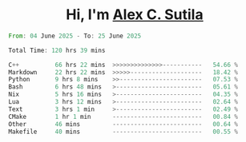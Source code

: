 <h1 align="center">Hi, I'm <a href="https://github.com/alexsutila" target="blank">Alex C. Sutila</a></h1>

<!--START_SECTION:waka-->

```rust
From: 04 June 2025 - To: 25 June 2025

Total Time: 120 hrs 39 mins

C++          66 hrs 22 mins  >>>>>>>>>>>>>>-----------   54.66 %
Markdown     22 hrs 22 mins  >>>>>--------------------   18.42 %
Python       9 hrs 8 mins    >>-----------------------   07.53 %
Bash         6 hrs 48 mins   >------------------------   05.61 %
Nix          5 hrs 16 mins   >------------------------   04.35 %
Lua          3 hrs 12 mins   >------------------------   02.64 %
Text         3 hrs 1 min     >------------------------   02.49 %
CMake        1 hr 1 min      -------------------------   00.84 %
Other        46 mins         -------------------------   00.64 %
Makefile     40 mins         -------------------------   00.55 %
```

<!--END_SECTION:waka-->
